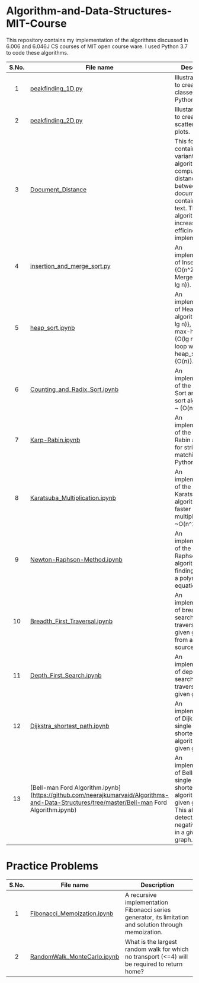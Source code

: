 # Algorithm-and-Data-Structures-MIT-Course
This repository contains my implementation of the algorithms discussed in 6.006 and 6.046J CS courses of MIT open course ware. I used Python 3.7 to code these algorithms.  

| **S.No.**| **File name** | **Description** |
| :-------------: | ------------- | ------------- |
|1 | [peakfinding_1D.py](https://github.com/neerajkumarvaid/Algorithms-and-Data-Structures/blob/master/peakfinding_1D.py) | Illustrates how to create classes in Python  |
|2 | [peakfinding_2D.py](https://github.com/neerajkumarvaid/Algorithms-and-Data-Structures/blob/master/peakfinding_2D.py) | Illustartes how to create bar, scatter and line plots. |
|3 | [Document_Distance](https://github.com/neerajkumarvaid/Algorithms-and-Data-Structures/tree/master/Document_Distance) | This folder contains 8 variants of an algorithm to compute distance between two documents containg some text. The algorithms are increasingly efficinet implementations|
|4 | [insertion_and_merge_sort.py](https://github.com/neerajkumarvaid/Algorithms-and-Data-Structures/tree/master/insertion_and_merge_sort.py) | An implementation of Insertion {O(n^2)} and Merge sort {O(n lg n)}.|
|5 | [heap_sort.ipynb](https://github.com/neerajkumarvaid/Algorithms-and-Data-Structures/tree/master/heap_sort.ipynb) | An implementation of Heap Sort algorithm {O(n lg n)}, Build-max-heap is {O(lg n)} and for loop within heap_sort is {O(n)}.|
|6 | [Counting_and_Radix_Sort.ipynb](https://github.com/neerajkumarvaid/Algorithms-and-Data-Structures/tree/master/Counting_and_Radix_Sort.ipynb) | An implementation of the Counting Sort and Radix sort algorithms ~ {O(n)}.|
|7 | [Karp-Rabin.ipynb](https://github.com/neerajkumarvaid/Algorithms-and-Data-Structures/tree/master/Karp-Rabin.ipynb) | An implementation of the Karp-Rabin algorithm for string matching in Python.|
|8 | [Karatsuba_Multiplication.ipynb](https://github.com/neerajkumarvaid/Algorithms-and-Data-Structures/tree/master/Karatsuba_Multiplication.ipynb) | An implementation of the Karatsuba algorithm for faster multiplication ~O(n^1.585).|
|9 | [Newton-Raphson-Method.ipynb](https://github.com/neerajkumarvaid/Algorithms-and-Data-Structures/tree/master/Newton-Raphson-Method.ipynb) | An implementation of the Newton-Raphson algorithm for finding roots of a polynomial equation.|
|10 | [Breadth_First_Traversal.ipynb](https://github.com/neerajkumarvaid/Algorithms-and-Data-Structures/tree/master/Breadth_First_Traversal.ipynb) | An implementation of breadth first search (or traversal) in a given graph 'G' from a given source vetex 's'.|
|11 | [Depth_First_Search.ipynb](https://github.com/neerajkumarvaid/Algorithms-and-Data-Structures/tree/master/Depth_First_Search.ipynb) | An implementation of depth first search (or traversal) in a given graph 'G'.|
|12 | [Dijkstra_shortest_path.ipynb](https://github.com/neerajkumarvaid/Algorithms-and-Data-Structures/tree/master/Dijkstra_shortest_path.ipynb) | An implementation of Dijkstra's single source shortest path algorithm in a given graph 'G'.| 
|13 | [Bell-man Ford Algorithm.ipynb](https://github.com/neerajkumarvaid/Algorithms-and-Data-Structures/tree/master/Bell-man Ford Algorithm.ipynb) | An implementation of Bellman-Ford single source shortest path algorithm in a given graph 'G'. This algorithm detects negative cycles in a given graph.| 


# Practice Problems
| **S.No.**| **File name** | **Description** |
| :-------------: | ------------- | ------------- |
|1| [Fibonacci_Memoization.ipynb](https://github.com/neerajkumarvaid/Algorithms-and-Data-Structures/tree/master/Fibonacci_Memoization.ipynb) | A recursive implementation Fibonacci series generator, its limitation and solution through memoization.|
|2| [RandomWalk_MonteCarlo.ipynb](https://github.com/neerajkumarvaid/Algorithms-and-Data-Structures/tree/master/RandomWalk_MonteCarlo.ipynb) | What is the largest random walk for which no transport (<=4) will be required to return home?|

